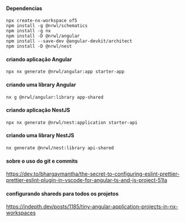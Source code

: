 #### Dependencias
```
npx create-nx-workspace of5 
npm install -g @nrwl/schematics
npm install -g nx
npm install -D @nrwl/angular
npm install --save-dev @angular-devkit/architect
npm install -D @nrwl/nest
```

#### criando aplicação Angular
```
npx nx generate @nrwl/angular:app starter-app
```

#### criando uma library Angular
```
nx g @nrwl/angular:library app-shared
```

#### criando aplicação NestJS
```
npx nx generate @nrwl/nest:application starter-api
```

#### criando uma library NestJS 
```
nx generate @nrwl/nest:library api-shared
```

#### sobre o uso do git e commits
https://dev.to/bhargavmantha/the-secret-to-configuring-eslint-prettier-prettier-eslint-plugin-in-vscode-for-angular-ts-and-js-project-51la


#### configurando shareds para todos os projetos 
https://indepth.dev/posts/1185/tiny-angular-application-projects-in-nx-workspaces


